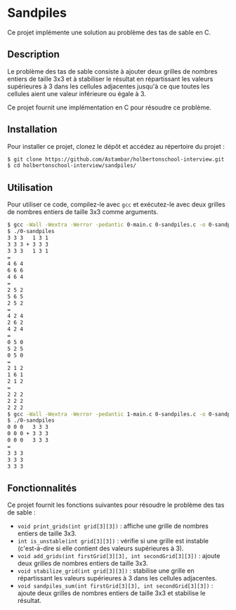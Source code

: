 # Sandpiles

Ce projet implémente une solution au problème des tas de sable en C.

## Description

Le problème des tas de sable consiste à ajouter deux grilles de nombres entiers de taille 3x3 et à stabiliser le résultat en répartissant les valeurs supérieures à 3 dans les cellules adjacentes jusqu'à ce que toutes les cellules aient une valeur inférieure ou égale à 3.

Ce projet fournit une implémentation en C pour résoudre ce problème.

## Installation

Pour installer ce projet, clonez le dépôt et accédez au répertoire du projet :

```bash
$ git clone https://github.com/Astambar/holbertonschool-interview.git
$ cd holbertonschool-interview/sandpiles/
```

## Utilisation

Pour utiliser ce code, compilez-le avec `gcc` et exécutez-le avec deux grilles de nombres entiers de taille 3x3 comme arguments.

```bash
$ gcc -Wall -Wextra -Werror -pedantic 0-main.c 0-sandpiles.c -o 0-sandpiles
$ ./0-sandpiles
3 3 3   1 3 1
3 3 3 + 3 3 3
3 3 3   1 3 1
=
4 6 4
6 6 6
4 6 4
=
2 5 2
5 6 5
2 5 2
=
4 2 4
2 6 2
4 2 4
=
0 5 0
5 2 5
0 5 0
=
2 1 2
1 6 1
2 1 2
=
2 2 2
2 2 2
2 2 2
$ gcc -Wall -Wextra -Werror -pedantic 1-main.c 0-sandpiles.c -o 0-sandpiles
$ ./0-sandpiles 
0 0 0   3 3 3
0 0 0 + 3 3 3
0 0 0   3 3 3
=
3 3 3
3 3 3
3 3 3
```
## Fonctionnalités

Ce projet fournit les fonctions suivantes pour résoudre le problème des tas de sable :

- `void print_grids(int grid[3][3])` : affiche une grille de nombres entiers de taille 3x3.
- `int is_unstable(int grid[3][3])` : vérifie si une grille est instable (c'est-à-dire si elle contient des valeurs supérieures à 3).
- `void add_grids(int firstGrid[3][3], int secondGrid[3][3])` : ajoute deux grilles de nombres entiers de taille 3x3.
- `void stabilize_grid(int grid[3][3])` : stabilise une grille en répartissant les valeurs supérieures à 3 dans les cellules adjacentes.
- `void sandpiles_sum(int firstGrid[3][3], int secondGrid[3][3])` : ajoute deux grilles de nombres entiers de taille 3x3 et stabilise le résultat.
